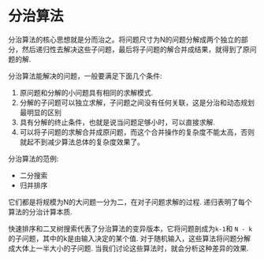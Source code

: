 # 分治算法

分治算法的核心思想就是分而治之。将问题尺寸为N的问题分解成两个独立的部分，然后递归性去解决这些子问题，最后将子问题的解合并成结果，就得到了原问题的解.

<!--将原问题划分成n个规模较小，并且结构与原问题相似的子问题，然后递归的求解这些子问题，再将子问题的解合并成结果，就得到了原问题的解。--> 

分治算法能解决的问题，一般要满足下面几个条件:

1. 原问题和分解的小问题具有相同的求解模式.
2. 分解的子问题可以独立求解，子问题之间没有任何关联，这是分治和动态规划最明显的区别
3. 具有分解的终止条件，也就是说当问题足够小时，可以直接求解.
4. 可以将子问题的求解合并成原问题，而这个合并操作的复杂度不能太高，否则就起不到减少算法总体的复杂度效果了。



分治算法的范例: 

- 二分搜索
- 归并排序

它们都是将规模为N的大问题一分为二，在对子问题求解的过程. 递归表明了每个算法的分治计算本质. 

快速排序和二叉树搜索代表了分治算法的变异版本，它将问题剖成为`k-1`和 `N - k`的子问题，其中的k是由输入决定的某个值.  对于随机输入，这些算法将问题分解成大体上一半大小的子问题. 当我们讨论这些算法时，就会分析这种差异的效果.


<!--## <font color=red>经典题型</font>


| &emsp;题型&emsp; |  答案链接 | 完成度 |
| :--: | :----------------------------------------------------------- | :--------: |
|  求一组数据里面的逆序对 | [reversedOrderPairs](./divideandconquer/reversedOrderPairs.h)|✅|
|  二维平面上有n个点，如何快速求出最近的两个点之间的距离  | [closestPair](./divideandconquer/closestPair.h)| ❌ |

## leetcode
| &emsp;题号&emsp; | 题目链接&emsp;&emsp;&emsp;&emsp;&emsp;&emsp;&emsp;&emsp;&emsp;&emsp;&emsp;&emsp;| 答案链接&emsp;&emsp;&emsp;&emsp;&emsp;&emsp;&emsp;&emsp;&emsp;&emsp;&emsp;&emsp;| &emsp;难度&emsp;  | &emsp;完成度&emsp;  |
| :--: | :--: | :----------------------------------------------------------- | :-----------------------------------------------------------  | :------: |
|  17   | [电话号码的字母组合](https://leetcode-cn.com/problems/letter-combinations-of-a-phone-number/)| --| ✨✨ | ❌ |
|  50   | [Pow(x, n)](https://leetcode-cn.com/problems/powx-n/description/)| --| ✨✨ | ❌ |
|  78   | [子集](https://leetcode-cn.com/problems/subsets/solution/hui-su-jie-fa-by-jawhiow/)| --| ✨✨ | ❌ |
|  169   | [求众数](https://leetcode-cn.com/problems/majority-element/description/)| --| ✨ | ❌ |-->